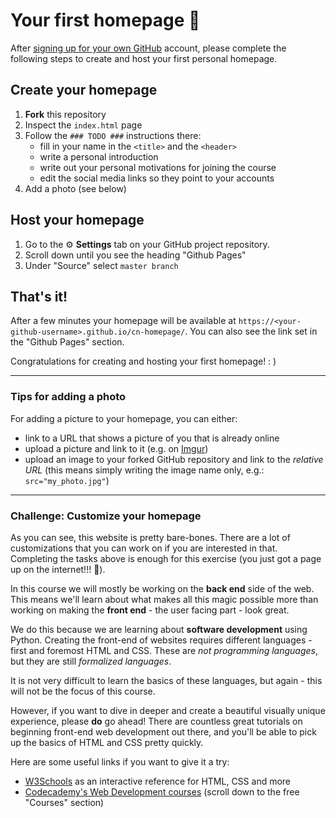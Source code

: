 # Your first homepage :seedling:

After [signing up for your own GitHub](https://github.com/join) account,
please complete the following steps to create and host your first personal homepage.

## Create your homepage

1. **Fork** this repository
2. Inspect the `index.html` page
3. Follow the `### TODO ###` instructions there:
    - fill in your name in the `<title>` and the `<header>`
    - write a personal introduction
    - write out your personal motivations for joining the course
    - edit the social media links so they point to your accounts
4. Add a photo (see below)

## Host your homepage

1. Go to the ⚙️ **Settings** tab on your GitHub project repository.
2. Scroll down until you see the heading "Github Pages"
3. Under "Source" select `master branch`

## That's it!

After a few minutes your homepage will be available at
`https://<your-github-username>.github.io/cn-homepage/`. You can also see the
link set in the "Github Pages" section.


Congratulations for creating and hosting your first homepage! : )

---

### Tips for adding a photo
For adding a picture to your homepage, you can either:
- link to a URL that shows a picture of you that is already online
- upload a picture and link to it (e.g. on [Imgur](https://imgur.com/))
- upload an image to your forked GitHub repository and link to the *relative URL*
(this means simply writing the image name only, e.g.: `src="my_photo.jpg"`)

---

### Challenge: Customize your homepage
As you can see, this website is pretty bare-bones. There are a lot of customizations
that you can work on if you are interested in that. Completing the tasks above
is enough for this exercise (you just got a page up on the internet!!! 🎉).


In this course we will mostly be working on the **back end** side of the web.
This means we'll learn about what makes all this magic possible more than working
on making the **front end** - the user facing part - look great.

We do this because we are learning about **software development** using Python.
Creating the front-end of websites requires different languages - first and foremost
HTML and CSS. These are _not programming languages_, but they are still _formalized
languages_.

It is not very difficult to learn the basics of these languages, but again - this
will not be the focus of this course.

However, if you want to dive in deeper and create a beautiful visually unique experience,
please **do** go ahead! There are countless great tutorials on beginning front-end
web development out there, and you'll be able to pick up the basics of HTML and CSS
pretty quickly.

Here are some useful links if you want to give it a try:

- [W3Schools](https://www.w3schools.com/) as an interactive reference for HTML, CSS and more
- [Codecademy's Web Development courses](https://www.codecademy.com/catalog/subject/web-development)
(scroll down to the free "Courses" section)
